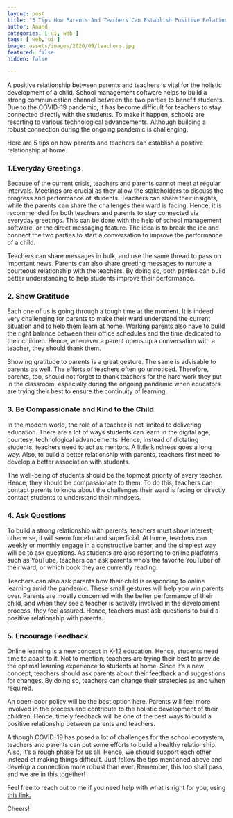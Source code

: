 ```yaml
---
layout: post
title: "5 Tips How Parents And Teachers Can Establish Positive Relationships At Home!"
author: Anand
categories: [ ui, web ]
tags: [ web, ui ]
image: assets/images/2020/09/teachers.jpg
featured: false
hidden: false

---
```



A positive relationship between parents and teachers is vital for the holistic development of a child. School management software helps to build a strong communication channel between the two parties to benefit students. Due to the COVID-19 pandemic, it has become difficult for teachers to stay connected directly with the students. To make it happen, schools are resorting to various technological advancements. Although building a robust connection during the ongoing pandemic is challenging. 

Here are 5 tips on how parents and teachers can establish a positive relationship at home.

### 1.Everyday Greetings 

Because of the current crisis, teachers and parents cannot meet at regular intervals. Meetings are crucial as they allow the stakeholders to discuss the progress and performance of students. Teachers can share their insights, while the parents can share the challenges their ward is facing. Hence, it is recommended for both teachers and parents to stay connected via everyday greetings. This can be done with the help of school management software, or the direct messaging feature. The idea is to break the ice and connect the two parties to start a conversation to improve the performance of a child. 

Teachers can share messages in bulk, and use the same thread to pass on important news. Parents can also share greeting messages to nurture a courteous relationship with the teachers. By doing so, both parties can build better understanding to help students improve their performance.

### 2. Show Gratitude 

Each one of us is going through a tough time at the moment. It is indeed very challenging for parents to make their ward understand the current situation and to help them learn at home. Working parents also have to build the right balance between their office schedules and the time dedicated to their children. Hence, whenever a parent opens up a conversation with a teacher, they should thank them. 

Showing gratitude to parents is a great gesture. The same is advisable to parents as well. The efforts of teachers often go unnoticed. Therefore, parents, too, should not forget to thank teachers for the hard work they put in the classroom, especially during the ongoing pandemic when educators are trying their best to ensure the continuity of learning.

 ### 3. Be Compassionate and Kind to the Child 

In the modern world, the role of a teacher is not limited to delivering education. There are a lot of ways students can learn in the digital age, courtesy, technological advancements. Hence, instead of dictating students, teachers need to act as mentors. A little kindness goes a long way. Also, to build a better relationship with parents, teachers first need to develop a better association with students. 

The well-being of students should be the topmost priority of every teacher. Hence, they should be compassionate to them. To do this, teachers can contact parents to know about the challenges their ward is facing or directly contact students to understand their mindsets.
 
 ### 4. Ask Questions 

To build a strong relationship with parents, teachers must show interest; otherwise, it will seem forceful and superficial. At home, teachers can weekly or monthly engage in a constructive banter, and the simplest way will be to ask questions. As students are also resorting to online platforms such as YouTube, teachers can ask parents who’s the favorite YouTuber of their ward, or which book they are currently reading. 

Teachers can also ask parents how their child is responding to online learning amid the pandemic. These small gestures will help you win parents over. Parents are mostly concerned with the better performance of their child, and when they see a teacher is actively involved in the development process, they feel assured. Hence, teachers must ask questions to build a positive relationship with parents.
 
 ### 5. Encourage Feedback 

Online learning is a new concept in K-12 education. Hence, students need time to adapt to it. Not to mention, teachers are trying their best to provide the optimal learning experience to students at home. Since it’s a new concept, teachers should ask parents about their feedback and suggestions for changes. By doing so, teachers can change their strategies as and when required. 

An open-door policy will be the best option here. Parents will feel more involved in the process and contribute to the holistic development of their children. Hence, timely feedback will be one of the best ways to build a positive relationship between parents and teachers.
 
 
Although COVID-19 has posed a lot of challenges for the school ecosystem, teachers and parents can put some efforts to build a healthy relationship. Also, it’s a rough phase for us all. Hence, we should support each other instead of making things difficult. Just follow the tips mentioned above and develop a connection more robust than ever. Remember, this too shall pass, and we are in this together!




Feel free to reach out to me if you need help with what is right for you, using <a href="https://www.calendly.com/ahyconsulting/book" target="\_blank">this link.</a>

Cheers!






